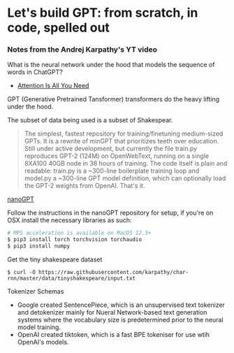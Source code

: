 # Let's build GPT: from scratch, in code, spelled out
### Notes from the Andrej Karpathy's YT video

What is the neural network under the hood that models the sequence of words in ChatGPT?

* [Attention Is All You Need](https://arxiv.org/abs/1706.03762)

GPT (Generative Pretrained Tansformer) transformers do the heavy lifting under the hood.

The subset of data being used is a subset of Shakespear.

> The simplest, fastest repository for training/finetuning medium-sized GPTs. It is a rewrite of minGPT that prioritizes teeth over education. Still under active development, but currently the file train.py reproduces GPT-2 (124M) on OpenWebText, running on a single 8XA100 40GB node in 38 hours of training. The code itself is plain and readable: train.py is a ~300-line boilerplate training loop and model.py a ~300-line GPT model definition, which can optionally load the GPT-2 weights from OpenAI. That's it.

[nanoGPT](https://github.com/karpathy/nanoGPT)

Follow the instructions in the nanoGPT repository for setup, if you're on OSX install the necessary libraries as such:

```python
# MPS acceleration is available on MacOS 12.3+
$ pip3 install torch torchvision torchaudio
$ pip3 install numpy
```

Get the tiny shakespeare dataset
```
$ curl -O https://raw.githubusercontent.com/karpathy/char-rnn/master/data/tinyshakespeare/input.txt
```

Tokenizer Schemas


- Google created SentencePiece, which is an unsupervised text tokenizer and detokenizer mainly for Nueral Network-based text generation systems where the vocabulary size is predetermined prior to the neural model training.
- OpenAI created tiktoken, which is a fast BPE tokeniser for use wtih OpenAI's models.
